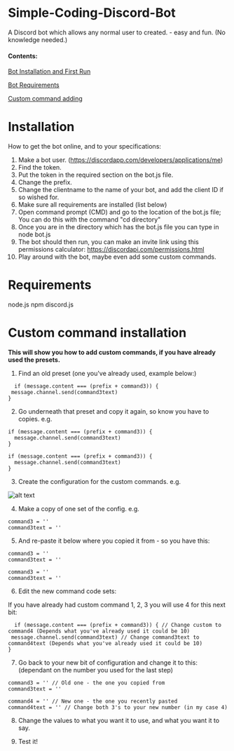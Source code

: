 # Simple-Coding-Discord-Bot
A Discord bot which allows any normal user to created. - easy and fun. (No knowledge needed.)

#### Contents:

[Bot Installation and First Run](https://github.com/ArtGames101/Simple-Coding-Discord-Bot#installation)

[Bot Requirements](https://github.com/ArtGames101/Simple-Coding-Discord-Bot#requirements)

[Custom command adding](https://github.com/ArtGames101/Simple-Coding-Discord-Bot#custom-command-installation)

# Installation

How to get the bot online, and to your specifications:

1. Make a bot user. (https://discordapp.com/developers/applications/me)
2. Find the token.
3. Put the token in the required section on the bot.js file.
4. Change the prefix.
5. Change the clientname to the name of your bot, and add the client ID if so wished for.
6. Make sure all requirements are installed (list below)
7. Open command prompt (CMD) and go to the location of the bot.js file; You can do this with the command "cd directory"
8. Once you are in the directory which has the bot.js file you can type in node bot.js
9. The bot should then run, you can make an invite link using this permissions calculator: https://discordapi.com/permissions.html
10. Play around with the bot, maybe even add some custom commands.

# Requirements

node.js
npm
discord.js

# Custom command installation

**This will show you how to add custom commands, if you have already used the presets.**

1. Find an old preset (one you've already used, example below:)

```
  if (message.content === (prefix + command3)) {
 message.channel.send(command3text)
}
```

2. Go underneath that preset and copy it again, so know you have to copies. e.g.

```
if (message.content === (prefix + command3)) {
  message.channel.send(command3text)
}

if (message.content === (prefix + command3)) {
  message.channel.send(command3text)
}
```

3. Create the configuration for the custom commands. e.g.

![alt text](https://i.imgur.com/wtwQuZr.jpg "Example Image")

4. Make a copy of one set of the config. e.g.

```
command3 = ''
command3text = ''
```

5. And re-paste it below where you copied it from - so you have this:

```
command3 = ''
command3text = ''

command3 = ''
command3text = ''
```

6. Edit the new command code sets:

If you have already had custom command 1, 2, 3 you will use 4 for this next bit:

```
  if (message.content === (prefix + command3)) { // Change custom to command4 (Depends what you've already used it could be 10)
 message.channel.send(command3text) // Change command3text to command4text (Depends what you've already used it could be 10)
}
```

7. Go back to your new bit of configuration and change it to this: (dependant on the number you used for the last step)

```
command3 = '' // Old one - the one you copied from
command3text = ''

command4 = '' // New one - the one you recently pasted
command4text = '' // Change both 3's to your new number (in my case 4)
```

8. Change the values to what you want it to use, and what you want it to say.

9. Test it!

